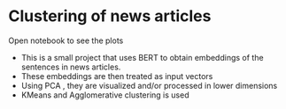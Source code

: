 # Clustering of news articles
Open notebook to see the plots
- This is a small project that uses BERT to obtain embeddings of the sentences in news articles.
- These embeddings are then treated as input vectors
- Using PCA , they are visualized and/or processed in lower dimensions
- KMeans and Agglomerative clustering is used
